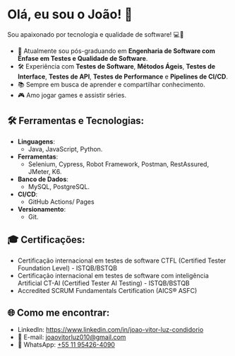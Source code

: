 # Olá, eu sou o João! 👋

Sou apaixonado por tecnologia e qualidade de software! 💻🚀

- 🌟 Atualmente sou pós-graduando em **Engenharia de Software com Ênfase em Testes e Qualidade de Software**.
- 🛠️ Experiência com **Testes de Software**, **Métodos Ágeis**, **Testes de Interface**, **Testes de API**, **Testes de Performance** e **Pipelines de CI/CD**.
- 📚 Sempre em busca de aprender e compartilhar conhecimento.
- 🎮 Amo jogar games e assistir séries.

## 🛠️ Ferramentas e Tecnologias:
- **Linguagens**: 
  - Java, JavaScript, Python.
- **Ferramentas**: 
  - Selenium, Cypress, Robot Framework, Postman, RestAssured, JMeter, K6.
- **Banco de Dados**: 
  - MySQL, PostgreSQL.
- **CI/CD**: 
  - GitHub Actions/ Pages
- **Versionamento**: 
  - Git.

## 🎓 Certificações:
  - Certificação internacional em testes de software CTFL (Certified Tester Foundation Level) - ISTQB/BSTQB
  - Certificação internacional em testes de software com inteligência Artificial CT-AI (Certified Tester AI Testing) - ISTQB/BSTQB
  - Accredited SCRUM Fundamentals Certification (AICS® ASFC)

## 🌐 Como me encontrar:
- LinkedIn: https://www.linkedin.com/in/joao-vitor-luz-condidorio
- 📧 E-mail: [joaovitorluz010@gmail.com](mailto:joaovitorluz010@gmail.com)
- 📱 WhatsApp: [+55 11 95426-4090](https://api.whatsapp.com/send/?phone=5511954264090&text&type=phone_number&app_absent=0)
